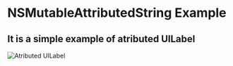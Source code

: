 # NSMutableAttributedString Example
## It is a simple example of atributed UILabel

![Atributed UILabel](http://alexalmostengineer.co.ua/wp-content/uploads/2020/04/Screenshot-2020-04-17-at-21.44.50.png)
